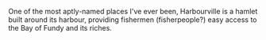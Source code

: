 One of the most aptly-named places I've ever been, Harbourville is a hamlet built around its harbour, providing fishermen (fisherpeople?) easy access to the Bay of Fundy and its riches. 